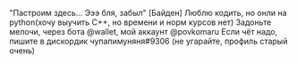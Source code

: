 "Пастроим здесь...
Эээ бля, забыл"
           [Байден]
Люблю кодить, но онли на python(хочу выучить С++, но времени и норм курсов нет)
Задоньте мелочи, через бота @wallet, мой аккаунт @povkomaru
Если чёт надо, пишите в дискордик чупапимуняня#9306 (не угарайте, профиль старый очень)
